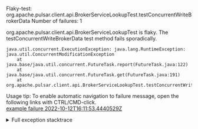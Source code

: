         
Flaky-test: org.apache.pulsar.client.api.BrokerServiceLookupTest.testConcurrentWriteBrokerData
Number of failures: 1

org.apache.pulsar.client.api.BrokerServiceLookupTest is flaky. The testConcurrentWriteBrokerData test method fails sporadically.

```
java.util.concurrent.ExecutionException: java.lang.RuntimeException: java.util.ConcurrentModificationException
	at java.base/java.util.concurrent.FutureTask.report(FutureTask.java:122)
	at java.base/java.util.concurrent.FutureTask.get(FutureTask.java:191)
	at org.apache.pulsar.client.api.BrokerServiceLookupTest.testConcurrentWriteBrokerData(BrokerServiceLookupTest.java:240)
```

Usage tip: To enable automatic navigation to failure message, open the following links with CTRL/CMD-click.  
[example failure 2022-10-12T16:11:53.4440529Z](https://github.com/apache/pulsar/actions/runs/3235740229/jobs/5301095011#step:10:495)  


<details>
<summary>Full exception stacktrace</summary>
<code><pre>
java.util.concurrent.ExecutionException: java.lang.RuntimeException: java.util.ConcurrentModificationException
	at java.base/java.util.concurrent.FutureTask.report(FutureTask.java:122)
	at java.base/java.util.concurrent.FutureTask.get(FutureTask.java:191)
	at org.apache.pulsar.client.api.BrokerServiceLookupTest.testConcurrentWriteBrokerData(BrokerServiceLookupTest.java:240)
	at java.base/jdk.internal.reflect.NativeMethodAccessorImpl.invoke0(Native Method)
	at java.base/jdk.internal.reflect.NativeMethodAccessorImpl.invoke(NativeMethodAccessorImpl.java:77)
	at java.base/jdk.internal.reflect.DelegatingMethodAccessorImpl.invoke(DelegatingMethodAccessorImpl.java:43)
	at java.base/java.lang.reflect.Method.invoke(Method.java:568)
	at org.testng.internal.MethodInvocationHelper.invokeMethod(MethodInvocationHelper.java:132)
	at org.testng.internal.InvokeMethodRunnable.runOne(InvokeMethodRunnable.java:45)
	at org.testng.internal.InvokeMethodRunnable.call(InvokeMethodRunnable.java:73)
	at org.testng.internal.InvokeMethodRunnable.call(InvokeMethodRunnable.java:11)
	at java.base/java.util.concurrent.FutureTask.run(FutureTask.java:264)
	at java.base/java.util.concurrent.ThreadPoolExecutor.runWorker(ThreadPoolExecutor.java:1136)
	at java.base/java.util.concurrent.ThreadPoolExecutor$Worker.run(ThreadPoolExecutor.java:635)
	at java.base/java.lang.Thread.run(Thread.java:833)
Caused by: java.lang.RuntimeException: java.util.ConcurrentModificationException
	at org.apache.pulsar.client.api.BrokerServiceLookupTest.lambda$testConcurrentWriteBrokerData$1(BrokerServiceLookupTest.java:235)
	at java.base/java.util.concurrent.Executors$RunnableAdapter.call(Executors.java:539)
	... 4 more
Caused by: java.util.ConcurrentModificationException
	at java.base/java.util.HashMap$HashIterator.nextNode(HashMap.java:1597)
	at java.base/java.util.HashMap$KeyIterator.next(HashMap.java:1620)
	at org.apache.pulsar.policies.data.loadbalancer.LocalBrokerData.updateBundleData(LocalBrokerData.java:205)
	at org.apache.pulsar.policies.data.loadbalancer.LocalBrokerData.update(LocalBrokerData.java:159)
	at org.apache.pulsar.broker.loadbalance.impl.ModularLoadManagerImpl.updateLocalBrokerData(ModularLoadManagerImpl.java:998)
	at org.apache.pulsar.broker.loadbalance.impl.ModularLoadManagerImpl.writeBrokerDataOnZooKeeper(ModularLoadManagerImpl.java:1075)
	at org.apache.pulsar.broker.loadbalance.impl.ModularLoadManagerImpl.writeBrokerDataOnZooKeeper(ModularLoadManagerImpl.java:1068)
	at org.apache.pulsar.broker.loadbalance.impl.ModularLoadManagerWrapper.writeLoadReportOnZookeeper(ModularLoadManagerWrapper.java:123)
	at org.apache.pulsar.client.api.BrokerServiceLookupTest.lambda$testConcurrentWriteBrokerData$1(BrokerServiceLookupTest.java:233)
	... 5 more

</pre></code>
</details>

